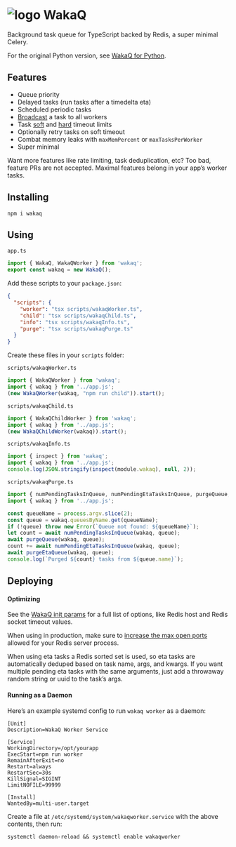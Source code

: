 # ![logo](https://raw.githubusercontent.com/wakatime/wakaq-ts/main/wakatime-logo.png 'WakaQ') WakaQ

Background task queue for TypeScript backed by Redis, a super minimal Celery.

For the original Python version, see [WakaQ for Python][wakaq python].

## Features

- Queue priority
- Delayed tasks (run tasks after a timedelta eta)
- Scheduled periodic tasks
- [Broadcast][broadcast] a task to all workers
- Task [soft][soft timeout] and [hard][hard timeout] timeout limits
- Optionally retry tasks on soft timeout
- Combat memory leaks with `maxMemPercent` or `maxTasksPerWorker`
- Super minimal

Want more features like rate limiting, task deduplication, etc? Too bad, feature PRs are not accepted. Maximal features belong in your app’s worker tasks.

## Installing

    npm i wakaq

## Using

`app.ts`

```TypeScript
import { WakaQ, WakaQWorker } from 'wakaq';
export const wakaq = new WakaQ();
```

Add these scripts to your `package.json`:

```JSON
{
  "scripts": {
    "worker": "tsx scripts/wakaqWorker.ts",
    "child": "tsx scripts/wakaqChild.ts",
    "info": "tsx scripts/wakaqInfo.ts",
    "purge": "tsx scripts/wakaqPurge.ts"
  }
}
```

Create these files in your `scripts` folder:

`scripts/wakaqWorker.ts`

```TypeScript
import { WakaQWorker } from 'wakaq';
import { wakaq } from '../app.js';
(new WakaQWorker(wakaq, "npm run child")).start();
```

`scripts/wakaqChild.ts`

```TypeScript
import { WakaQChildWorker } from 'wakaq';
import { wakaq } from '../app.js';
(new WakaQChildWorker(wakaq)).start();
```

`scripts/wakaqInfo.ts`

```TypeScript
import { inspect } from 'wakaq';
import { wakaq } from '../app.js';
console.log(JSON.stringify(inspect(module.wakaq), null, 2));
```

`scripts/wakaqPurge.ts`

```TypeScript
import { numPendingTasksInQueue, numPendingEtaTasksInQueue, purgeQueue, purgeEtaQueue } from 'wakaq';
import { wakaq } from '../app.js';

const queueName = process.argv.slice(2);
const queue = wakaq.queuesByName.get(queueName);
if (!queue) throw new Error(`Queue not found: ${queueName}`);
let count = await numPendingTasksInQueue(wakaq, queue);
await purgeQueue(wakaq, queue);
count += await numPendingEtaTasksInQueue(wakaq, queue);
await purgeEtaQueue(wakaq, queue);
console.log(`Purged ${count} tasks from ${queue.name}`);
```

## Deploying

#### Optimizing

See the [WakaQ init params][wakaq init] for a full list of options, like Redis host and Redis socket timeout values.

When using in production, make sure to [increase the max open ports][max open ports] allowed for your Redis server process.

When using eta tasks a Redis sorted set is used, so eta tasks are automatically deduped based on task name, args, and kwargs.
If you want multiple pending eta tasks with the same arguments, just add a throwaway random string or uuid to the task’s args.

#### Running as a Daemon

Here’s an example systemd config to run `wakaq worker` as a daemon:

```systemd
[Unit]
Description=WakaQ Worker Service

[Service]
WorkingDirectory=/opt/yourapp
ExecStart=npm run worker
RemainAfterExit=no
Restart=always
RestartSec=30s
KillSignal=SIGINT
LimitNOFILE=99999

[Install]
WantedBy=multi-user.target
```

Create a file at `/etc/systemd/system/wakaqworker.service` with the above contents, then run:

    systemctl daemon-reload && systemctl enable wakaqworker

[wakaq python]: https://github.com/wakatime/wakaq
[broadcast]: https://github.com/wakatime/wakaq-ts/blob/ddf0dbd7e41336552cf27114a625e2ebfd6b580a/src/task.ts#L40
[soft timeout]: https://github.com/wakatime/wakaq-ts/blob/ddf0dbd7e41336552cf27114a625e2ebfd6b580a/src/exceptions.ts#L8
[hard timeout]: https://github.com/wakatime/wakaq-ts/blob/ddf0dbd7e41336552cf27114a625e2ebfd6b580a/src/worker.ts#L158
[wakaq init]: https://github.com/wakatime/wakaq-ts/blob/ddf0dbd7e41336552cf27114a625e2ebfd6b580a/src/wakaq.ts#L49
[max open ports]: https://wakatime.com/blog/47-maximize-your-concurrent-web-server-connections
